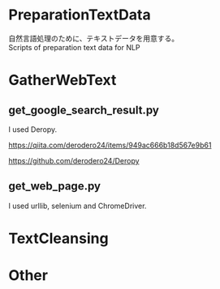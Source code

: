 # PreparationTextData
自然言語処理のために、テキストデータを用意する。\
Scripts of preparation text data for NLP

# GatherWebText
## get_google_search_result.py

I used Deropy.

https://qiita.com/derodero24/items/949ac666b18d567e9b61

https://github.com/derodero24/Deropy

## get_web_page.py
I used urllib, selenium and ChromeDriver.


# TextCleansing


# Other